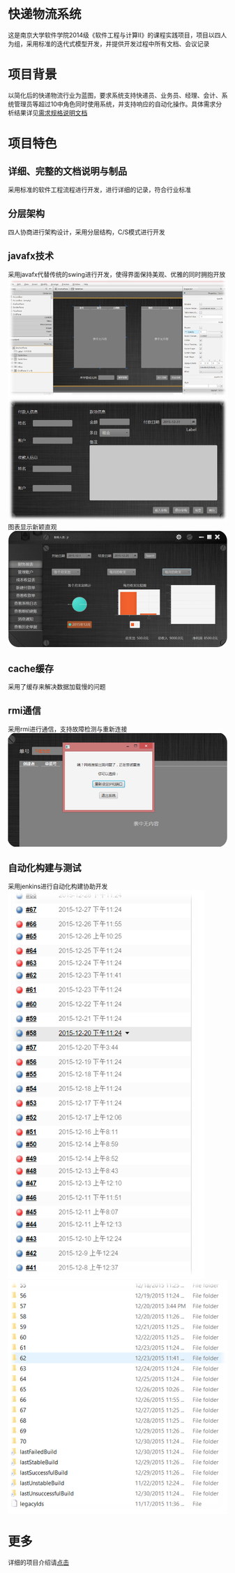# 快递物流系统
这是南京大学软件学院2014级《软件工程与计算Ⅱ》的课程实践项目，项目以四人为组，采用标准的迭代式模型开发，并提供开发过程中所有文档、会议记录
# 项目背景
以简化后的快递物流行业为蓝图，要求系统支持快递员、业务员、经理、会计、系统管理员等超过10中角色同时使用系统，并支持响应的自动化操作。具体需求分析结果详见[需求规格说明文档](需求规格说明文档/需求规格说明文档.docx)
# 项目特色
## 详细、完整的文档说明与制品
采用标准的软件工程流程进行开发，进行详细的记录，符合行业标准
## 分层架构
四人协商进行架构设计，采用分层结构，C/S模式进行开发
## javafx技术
采用javafx代替传统的swing进行开发，使得界面保持美观、优雅的同时拥抱开放
![](2333/1.png)
![](2333/3.png)
图表显示新颖直观
![](2333/2.png)
## cache缓存
采用了缓存来解决数据加载慢的问题
## rmi通信
采用rmi进行通信，支持故障检测与重新连接
![](2333/6.png)
## 自动化构建与测试
采用jenkins进行自动化构建协助开发
![](2333/4.png)
![](2333/5.png)
# 更多
详细的项目介绍请[点击](2333.pptx)
